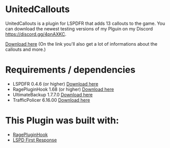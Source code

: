 # UnitedCallouts

UnitedCallouts is a plugin for LSPDFR that adds 13 callouts to the game. 
You can download the newest testing versions of my Plguin on my Discord https://discord.gg/4pnAXKC.
                  
<a href="https://www.lcpdfr.com/files/file/20730-unitedcallouts-robbery-drugs-burglary-more/">Download here</a>
(On the link you'll also get a lot of informations about the callouts and more.)
                  
 # Requirements / dependencies
- LSPDFR 0.4.6 (or higher) <a href="https://www.lcpdfr.com/files/file/7792-lspd-first-response">Download here</a>
- RagePluginHook 1.68 (or higher) <a href="https://ragepluginhook.net/Downloads.aspx">Download here</a>
- UltimateBackup 1.7.7.0 <a href="https://bejoijo256.wixsite.com/bejoijo/post/ultimate-backup">Download here</a>
- TrafficPolicer 6.16.00 <a href="https://www.lcpdfr.com/downloads/gta5mods/scripts/8303-traffic-policer-breathalyzer-traffic-offences-speed-detection-more/">Download here</a>

# This Plugin was built with:

- <a href="https://ragepluginhook.net/Downloads.aspx">RagePluginHook</a>
- <a href="https://www.lcpdfr.com/files/file/7792-lspd-first-response">LSPD First Response</a>
